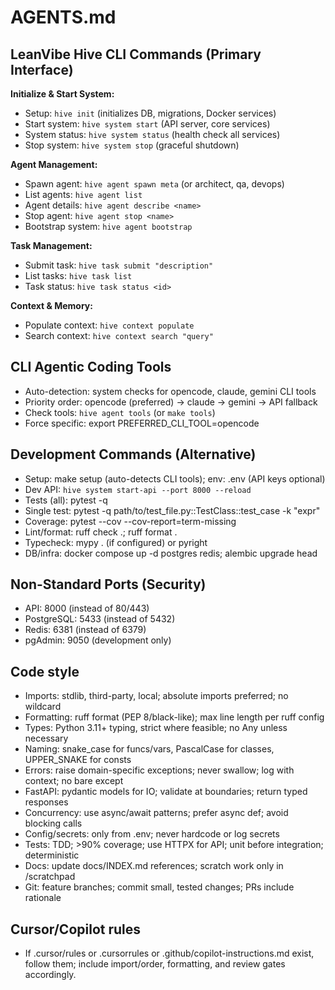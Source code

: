 # AGENTS.md

## LeanVibe Hive CLI Commands (Primary Interface)

**Initialize & Start System:**
- Setup: `hive init` (initializes DB, migrations, Docker services)
- Start system: `hive system start` (API server, core services)
- System status: `hive system status` (health check all services)
- Stop system: `hive system stop` (graceful shutdown)

**Agent Management:**
- Spawn agent: `hive agent spawn meta` (or architect, qa, devops)
- List agents: `hive agent list`
- Agent details: `hive agent describe <name>`
- Stop agent: `hive agent stop <name>`
- Bootstrap system: `hive agent bootstrap`

**Task Management:**
- Submit task: `hive task submit "description"`
- List tasks: `hive task list`
- Task status: `hive task status <id>`

**Context & Memory:**
- Populate context: `hive context populate`
- Search context: `hive context search "query"`

## CLI Agentic Coding Tools

- Auto-detection: system checks for opencode, claude, gemini CLI tools
- Priority order: opencode (preferred) → claude → gemini → API fallback
- Check tools: `hive agent tools` (or `make tools`)
- Force specific: export PREFERRED_CLI_TOOL=opencode

## Development Commands (Alternative)

- Setup: make setup (auto-detects CLI tools); env: .env (API keys optional)
- Dev API: `hive system start-api --port 8000 --reload`
- Tests (all): pytest -q
- Single test: pytest -q path/to/test_file.py::TestClass::test_case -k "expr"
- Coverage: pytest --cov --cov-report=term-missing
- Lint/format: ruff check .; ruff format .
- Typecheck: mypy . (if configured) or pyright
- DB/infra: docker compose up -d postgres redis; alembic upgrade head

## Non-Standard Ports (Security)

- API: 8000 (instead of 80/443)
- PostgreSQL: 5433 (instead of 5432)
- Redis: 6381 (instead of 6379)
- pgAdmin: 9050 (development only)

## Code style

- Imports: stdlib, third-party, local; absolute imports preferred; no wildcard
- Formatting: ruff format (PEP 8/black-like); max line length per ruff config
- Types: Python 3.11+ typing, strict where feasible; no Any unless necessary
- Naming: snake_case for funcs/vars, PascalCase for classes, UPPER_SNAKE for consts
- Errors: raise domain-specific exceptions; never swallow; log with context; no bare except
- FastAPI: pydantic models for IO; validate at boundaries; return typed responses
- Concurrency: use async/await patterns; prefer async def; avoid blocking calls
- Config/secrets: only from .env; never hardcode or log secrets
- Tests: TDD; >90% coverage; use HTTPX for API; unit before integration; deterministic
- Docs: update docs/INDEX.md references; scratch work only in /scratchpad
- Git: feature branches; commit small, tested changes; PRs include rationale

## Cursor/Copilot rules

- If .cursor/rules or .cursorrules or .github/copilot-instructions.md exist, follow them; include import/order, formatting, and review gates accordingly.